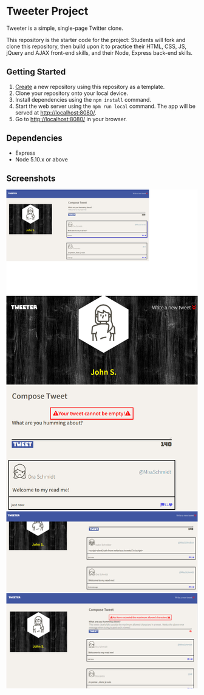 # Tweeter Project

Tweeter is a simple, single-page Twitter clone.

This repository is the starter code for the project: Students will fork and clone this repository, then build upon it to practice their HTML, CSS, JS, jQuery and AJAX front-end skills, and their Node, Express back-end skills.

## Getting Started

1. [Create](https://docs.github.com/en/repositories/creating-and-managing-repositories/creating-a-repository-from-a-template) a new repository using this repository as a template.
2. Clone your repository onto your local device.
3. Install dependencies using the `npm install` command.
3. Start the web server using the `npm run local` command. The app will be served at <http://localhost:8080/>.
4. Go to <http://localhost:8080/> in your browser.

## Dependencies

- Express
- Node 5.10.x or above

## Screenshots

![Screenshot of Tweets](https://github.com/jes2806/tweeter/blob/master/doc/tweethome.png?raw=true)
![Screenshot of Mobile View and Blank Tweet](https://github.com/jes2806/tweeter/blob/master/doc/mobileview.png?raw=true)
![Screenshot of Cross Site Scripting](https://github.com/jes2806/tweeter/blob/master/doc/scriptsafe.png?raw=true)
![Screenshot of Exceeding Maximum Characters](https://github.com/jes2806/tweeter/blob/master/doc/toomanycharacters.png?raw=true)


